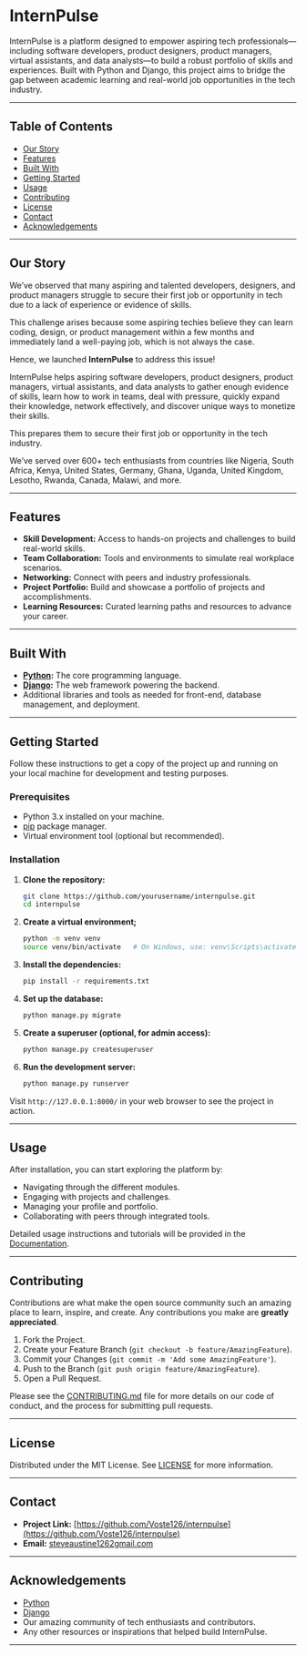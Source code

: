 # InternPulse

InternPulse is a platform designed to empower aspiring tech professionals—including software developers, product designers, product managers, virtual assistants, and data analysts—to build a robust portfolio of skills and experiences. Built with Python and Django, this project aims to bridge the gap between academic learning and real-world job opportunities in the tech industry.

---

## Table of Contents

- [Our Story](#our-story)
- [Features](#features)
- [Built With](#built-with)
- [Getting Started](#getting-started)
- [Usage](#usage)
- [Contributing](#contributing)
- [License](#license)
- [Contact](#contact)
- [Acknowledgements](#acknowledgements)

---

## Our Story

We’ve observed that many aspiring and talented developers, designers, and product managers struggle to secure their first job or opportunity in tech due to a lack of experience or evidence of skills.

This challenge arises because some aspiring techies believe they can learn coding, design, or product management within a few months and immediately land a well-paying job, which is not always the case.

Hence, we launched **InternPulse** to address this issue!

InternPulse helps aspiring software developers, product designers, product managers, virtual assistants, and data analysts to gather enough evidence of skills, learn how to work in teams, deal with pressure, quickly expand their knowledge, network effectively, and discover unique ways to monetize their skills.

This prepares them to secure their first job or opportunity in the tech industry.

We’ve served over 600+ tech enthusiasts from countries like Nigeria, South Africa, Kenya, United States, Germany, Ghana, Uganda, United Kingdom, Lesotho, Rwanda, Canada, Malawi, and more.

---

## Features

- **Skill Development:** Access to hands-on projects and challenges to build real-world skills.
- **Team Collaboration:** Tools and environments to simulate real workplace scenarios.
- **Networking:** Connect with peers and industry professionals.
- **Project Portfolio:** Build and showcase a portfolio of projects and accomplishments.
- **Learning Resources:** Curated learning paths and resources to advance your career.

---

## Built With

- **[Python](https://www.python.org/):** The core programming language.
- **[Django](https://www.djangoproject.com/):** The web framework powering the backend.
- Additional libraries and tools as needed for front-end, database management, and deployment.

---

## Getting Started

Follow these instructions to get a copy of the project up and running on your local machine for development and testing purposes.

### Prerequisites

- Python 3.x installed on your machine.
- [pip](https://pip.pypa.io/en/stable/) package manager.
- Virtual environment tool (optional but recommended).

### Installation

1. **Clone the repository:**

   ```bash
   git clone https://github.com/yourusername/internpulse.git
   cd internpulse
   ```

2. **Create a virtual environment;**

   ```bash
   python -m venv venv
   source venv/bin/activate   # On Windows, use: venv\Scripts\activate
   ```

3. **Install the dependencies:**

   ```bash
   pip install -r requirements.txt
   ```

4. **Set up the database:**

   ```bash
   python manage.py migrate
   ```

5. **Create a superuser (optional, for admin access):**

   ```bash
   python manage.py createsuperuser
   ```

6. **Run the development server:**

   ```bash
   python manage.py runserver
   ```

Visit `http://127.0.0.1:8000/` in your web browser to see the project in action.

---

## Usage

After installation, you can start exploring the platform by:

- Navigating through the different modules.
- Engaging with projects and challenges.
- Managing your profile and portfolio.
- Collaborating with peers through integrated tools.

Detailed usage instructions and tutorials will be provided in the [Documentation](docs/README.md).

---

## Contributing

Contributions are what make the open source community such an amazing place to learn, inspire, and create. Any contributions you make are **greatly appreciated**.

1. Fork the Project.
2. Create your Feature Branch (`git checkout -b feature/AmazingFeature`).
3. Commit your Changes (`git commit -m 'Add some AmazingFeature'`).
4. Push to the Branch (`git push origin feature/AmazingFeature`).
5. Open a Pull Request.

Please see the [CONTRIBUTING.md](CONTRIBUTING.md) file for more details on our code of conduct, and the process for submitting pull requests.

---

## License

Distributed under the MIT License. See [LICENSE](LICENSE) for more information.

---

## Contact

- **Project Link:** [https://github.com/Voste126/internpulse](https://github.com/Voste126/internpulse)
- **Email:** [steveaustine1262gmail.com](mailto:steveaustine1262gmail.com)

---

## Acknowledgements

- [Python](https://www.python.org/)
- [Django](https://www.djangoproject.com/)
- Our amazing community of tech enthusiasts and contributors.
- Any other resources or inspirations that helped build InternPulse.

---
